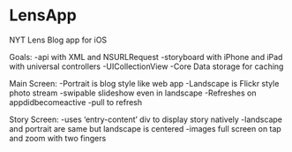 LensApp
=======

NYT Lens Blog app for iOS

Goals:
-api with XML and NSURLRequest
-storyboard with iPhone and iPad with universal controllers
-UICollectionView
-Core Data storage for caching

Main Screen:
-Portrait is blog style like web app
-Landscape is Flickr style photo stream
-swipable slideshow even in landscape
-Refreshes on appdidbecomeactive
-pull to refresh

Story Screen:
-uses ‘entry-content’ div to display story natively
-landscape and portrait are same but landscape is centered
-images full screen on tap and zoom with two fingers
